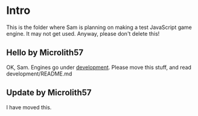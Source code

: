 # Intro

This is the folder where Sam is planning on making a test JavaScript game engine. It may not get used. Anyway, please don't delete this!

## Hello by Microlith57

OK, Sam. Engines go under [development](https://github.com/OpenColonyShip/OpenColonyShip/tree/master/development). Please move this stuff, and read development/README.md

## Update by Microlith57

I have moved this.
